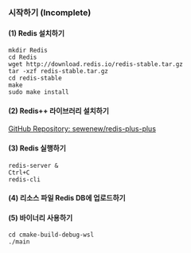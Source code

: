 ### 시작하기 (Incomplete)
#### (1) Redis 설치하기
```
mkdir Redis
cd Redis
wget http://download.redis.io/redis-stable.tar.gz
tar -xzf redis-stable.tar.gz
cd redis-stable
make
sudo make install
````
#### (2) Redis++ 라이브러리 설치하기
[GitHub Repository: sewenew/redis-plus-plus](https://github.com/sewenew/redis-plus-plus)
#### (3) Redis 실행하기
```
redis-server &
Ctrl+C
redis-cli
```
#### (4) 리소스 파일 Redis DB에 업로드하기


#### (5) 바이너리 사용하기
```
cd cmake-build-debug-wsl
./main
```
